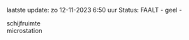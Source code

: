 laatste update: 
zo 12-11-2023  6:50   uur 
Status: FAALT - geel - 
<div class="service Y">schijfruimte</div><div class="service Y">microstation</div>